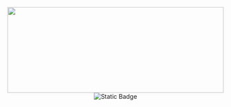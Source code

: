 <div id="header" align="center">
  <img src="https://i.giphy.com/media/v1.Y2lkPTc5MGI3NjExamthcXRma2ZvanZhNThlcHRhbHFiYWZvdXZoMjVzNmU5ZGgwdTkzaiZlcD12MV9pbnRlcm5hbF9naWZfYnlfaWQmY3Q9Zw/DyNmUtSKQZ61i/giphy.gif" width="500px" height="200px"/>
</div>
<div id="socials" align="center">
  <img alt="Static Badge" src="https://img.shields.io/badge/Telegram-white?style=for-the-badge&logo=telegram&logoColor=green&logoSize=100" href="https://t.me/romaperec">
</div>

